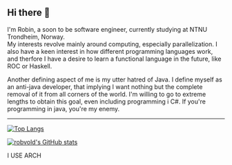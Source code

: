 ## Hi there 👋

I'm Robin, a soon to be software engineer, currently studying at NTNU Trondheim, Norway.  
My interests revolve mainly around computing, especially parallelization. I also have a keen interest in how different programming languages work, and therfore I have a desire to learn a functional language in the future, like ROC or Haskell. 

Another defining aspect of me is my utter hatred of Java. I define myself as an anti-java developer, that implying I want nothing but the complete removal of it from all corners of the world. I'm willing to go to extreme lengths to obtain this goal, even including programming i C#. If you're programming in java, you're my enemy. 

<hr>

[![Top Langs](https://github-readme-stats.vercel.app/api/top-langs/?username=robvold&theme=nord)](https://github.com/robvold/github-readme-stats)

[![robvold's GitHub stats](https://github-readme-stats.vercel.app/api?username=robvold&hide=issues&count_private=true&theme=nord)](https://github.com/robvold/github-readme-stats)



I USE ARCH

<!--
- 🔭 I’m currently working on ...
- 🌱 I’m currently learning ...
- 👯 I’m looking to collaborate on ...
- 🤔 I’m looking for help with ...
- 💬 Ask me about ...
- 📫 How to reach me: ...
- 😄 Pronouns: ...
- ⚡ Fun fact: ...
-->
